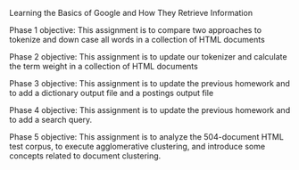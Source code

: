 Learning the Basics of Google and How They Retrieve Information

Phase 1 objective: This assignment is to compare two approaches to tokenize and down case all words in a collection of HTML documents

Phase 2 objective: This assignment is to update our tokenizer and calculate the term weight in a collection of HTML documents

Phase 3 objective: This assignment is to update the previous homework and to add a dictionary output file and a postings output file

Phase 4 objective: This assignment is to update the previous homework and to add a search query.

Phase 5 objective: This assignment is to analyze the 504-document HTML test corpus, to execute agglomerative clustering, and introduce some concepts related to document clustering.
